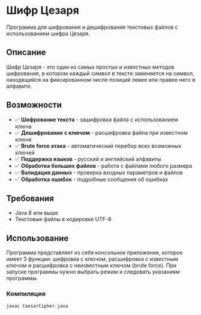 # Шифр Цезаря

Программа для шифрования и дешифрования текстовых файлов с использованием шифра Цезаря.

## Описание

Шифр Цезаря - это один из самых простых и известных методов шифрования, в котором каждый символ в тексте заменяется на символ, находящийся на фиксированном числе позиций левее или правее него в алфавите.

## Возможности

- ✅ **Шифрование текста** - зашифровка файла с использованием ключа
- ✅ **Дешифрование с ключом** - расшифровка файла при известном ключе
- ✅ **Brute force атака** - автоматический перебор всех возможных ключей
- ✅ **Поддержка языков** - русский и английский алфавиты
- ✅ **Обработка больших файлов** - работа с файлами любого размера
- ✅ **Валидация данных** - проверка входных параметров и файлов
- ✅ **Обработка ошибок** - подробные сообщения об ошибках

## Требования

- Java 8 или выше
- Текстовые файлы в кодировке UTF-8

## Использование
Программа представляет из себя консольное приложение, которое имеет 3 функции:
шифровка с ключом, расшифровка с известным ключом и расшифровка с неизвестным ключом (brute force).
При запуске программы нужно выбрать режим и следовать указаниям программы.
### Компиляция
```bash
javac CaesarCipher.java